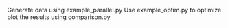 Generate data using example_parallel.py
Use example_optim.py to optimize
plot the results using comparison.py